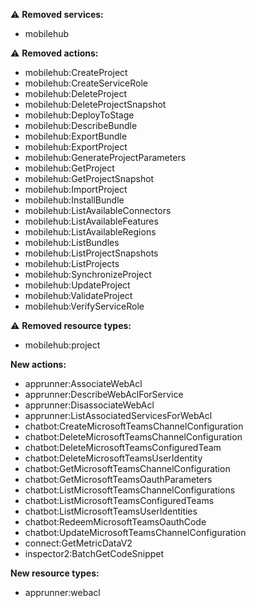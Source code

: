 :warning: **Removed services:**

- mobilehub

:warning: **Removed actions:**

- mobilehub:CreateProject
- mobilehub:CreateServiceRole
- mobilehub:DeleteProject
- mobilehub:DeleteProjectSnapshot
- mobilehub:DeployToStage
- mobilehub:DescribeBundle
- mobilehub:ExportBundle
- mobilehub:ExportProject
- mobilehub:GenerateProjectParameters
- mobilehub:GetProject
- mobilehub:GetProjectSnapshot
- mobilehub:ImportProject
- mobilehub:InstallBundle
- mobilehub:ListAvailableConnectors
- mobilehub:ListAvailableFeatures
- mobilehub:ListAvailableRegions
- mobilehub:ListBundles
- mobilehub:ListProjectSnapshots
- mobilehub:ListProjects
- mobilehub:SynchronizeProject
- mobilehub:UpdateProject
- mobilehub:ValidateProject
- mobilehub:VerifyServiceRole

:warning: **Removed resource types:**

- mobilehub:project

**New actions:**

- apprunner:AssociateWebAcl
- apprunner:DescribeWebAclForService
- apprunner:DisassociateWebAcl
- apprunner:ListAssociatedServicesForWebAcl
- chatbot:CreateMicrosoftTeamsChannelConfiguration
- chatbot:DeleteMicrosoftTeamsChannelConfiguration
- chatbot:DeleteMicrosoftTeamsConfiguredTeam
- chatbot:DeleteMicrosoftTeamsUserIdentity
- chatbot:GetMicrosoftTeamsChannelConfiguration
- chatbot:GetMicrosoftTeamsOauthParameters
- chatbot:ListMicrosoftTeamsChannelConfigurations
- chatbot:ListMicrosoftTeamsConfiguredTeams
- chatbot:ListMicrosoftTeamsUserIdentities
- chatbot:RedeemMicrosoftTeamsOauthCode
- chatbot:UpdateMicrosoftTeamsChannelConfiguration
- connect:GetMetricDataV2
- inspector2:BatchGetCodeSnippet

**New resource types:**

- apprunner:webacl
